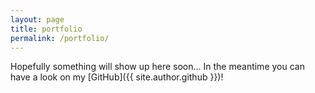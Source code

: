 ```yaml
---
layout: page
title: portfolio
permalink: /portfolio/
---
```


Hopefully something will show up here soon... In the meantime you can have a look on my [GitHub]({{ site.author.github }})!